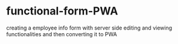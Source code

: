 # functional-form-PWA
creating a employee info form with server side editing and viewing functionalities and then converting it to PWA
